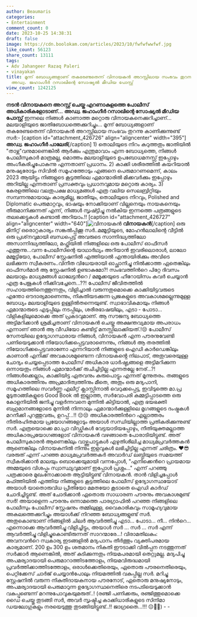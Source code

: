```yaml
---
author: Beaumaris
categories:
- Entertainment
comment_count: 0
date: 2023-10-25 14:38:31
draft: false
image: https://cdn.boolokam.com/articles/2023/10/fwfwfwwfwf.jpg
like_count: 56123
share_count: 13111
tags:
- Adv Jahangeer Razaq Paleri
- vinayakan
title: മൂന്ന് ബോധ്യങ്ങളാണ് തകരേണ്ടതെന്ന് വിനായകൻ അറസ്റ്റിലായ സംഭവം തുറന്നു കാണിക്കുന്നുണ്ട്,
  അഡ്വ. ജഹാംഗീർ റസാഖിന്റെ സോഷ്യൽ മീഡിയ പോസ്റ്റ്
view_count: 1242125
---
```


**നടൻ വിനായകനെ അറസ്റ്റ് ചെയ്ത എറണാകുളത്തെ പോലീസ് അധികാരികളോടാണ്...** **അഡ്വ. ജഹാംഗീർ റസാഖിന്റെ സോഷ്യൽ മീഡിയ പോസ്റ്റ്** ഇന്നലെ നിങ്ങൾ കാണാത്ത മറ്റൊരു വിനായകനെക്കുറിച്ചാണ്... മലയാളിയുടെ ജാതിബോധത്തെക്കുറിച്ചും... മൂന്ന് ബോധ്യങ്ങളാണ് തകരേണ്ടതെന്ന് വിനായകൻ അറസ്റ്റിലായ സംഭവം തുറന്നു കാണിക്കുന്നുണ്ട് സർ:- [caption id="attachment_426726" align="aligncenter" width="395"] **അഡ്വ. ജഹാംഗീർ പാലേരി**[/caption] 1) തൊലിയുടെ നിറം കറുത്തതും ജാതിയിൽ "താഴ്ന്ന"വനുമാണെങ്കിൽ ആർക്കും എന്തുമാവാം എന്ന ബോധ്യത്തെ, നിങ്ങൾ പോലീസുകാർ മാത്രമല്ല, മൊത്തം മലയാളിയുടെ ഉപബോധമനസ്സ് ഇപ്പോഴും അംഗീകരിച്ചുപോകുന്നു എന്നതാണ് പ്രധാനം. 2) കാക്കി ശരീരത്തിൽ കയറിയാൽ മനുഷ്യരോടും സിവിൽ സമൂഹത്തോടും എങ്ങനെ പെരുമാറണമെന്ന്, കാലം 2023 ആയിട്ടും നിങ്ങളുടെ കൂട്ടത്തിലെ ഏമാന്മാരിൽ മിക്കവർക്കും ഇപ്പോഴും അറിയില്ല എന്നതാണ് പ്രസക്തവും പ്രധാനവുമായ മറ്റൊരു കാര്യം. 3) കേരളത്തിലെ വലതുപക്ഷ മാധ്യമങ്ങൾ എത്ര വലിയ സെലബ്രിറ്റിയും സമ്പന്നനുമായാലും കാര്യമില്ല, ജാതിയും, തൊലിയുടെ നിറവും, Polished and Diplomatic പെരുമാറ്റവും, ഭാഷയും നോക്കിയാണ് വില്ലനെയും നായകനെയും തീരുമാനിക്കുന്നത് എന്ന്, നിങ്ങൾ സൃഷ്ട്ടിച്ചു നൽകിയ ഇന്നത്തെ പത്രങ്ങളുടെ തലക്കെട്ടുകൾ കണ്ടാൽ അറിയാം.!! [caption id="attachment_426727" align="aligncenter" width="640"]![വിനായകൻ ](https://cdn.boolokam.com/articles/2023/10/fwfwfwwfwf.jpg) **വിനായകൻ**[/caption] ഒരു മിനിറ്റ് ഒരൊറ്റകാര്യം സങ്കൽപ്പിക്കൂ സർ..മമ്മൂട്ടിയുടെ, മോഹൻലാലിന്റെ വീട്ടിൽ ഒരു പ്രശ്‌നവുമായി ബന്ധപ്പെട്ട് അവരുടെ സാന്നിദ്ധ്യത്തിലോ അസാന്നിദ്ധ്യത്തിലോ, മഫ്തിയിൽ നിങ്ങളിലെ ഒരു പോലീസ് ഓഫീസർ എത്തുന്നു...വന്ന പോലീസിന്റെ യാഥാർഥ്യം അറിയാൻ ഇവരിലൊരാൾ, ലാലോ മമ്മൂട്ടിയോ, പോലീസ് സ്റ്റേഷനിൽ എത്തിയാൽ എന്തായിരിക്കും അവിടെ ലഭിക്കുന്ന സ്വീകരണം..വിനീത വിധേയരായി ഓച്ഛാനിച്ചു നിൽക്കാത്ത ഏതെങ്കിലും ഓഫീസർമാർ ആ സ്റ്റേഷനിൽ ഉണ്ടാകുമോ?! സംഭവത്തിൻറെ പിറ്റേ ദിവസം മലയാളം മാധ്യമങ്ങൾ ലാലേട്ടൻറെ / മമ്മൂക്കയുടെ ഹീറോയിസം കവർ ചെയ്യാൻ എത്ര പേജുകൾ നീക്കിവച്ചേനെ...??! പോലീസ് ജീവിതത്തിൽ സഹായത്തിനെത്തുന്നതും, വിളിച്ചാൽ വരുന്നതുമൊക്കെ കാക്കിയിട്ടവരുടെ എന്തോ ഔദാര്യമാണെന്നും, നികുതിയടക്കുന്ന പ്രജകളുടെ അവകാശമല്ലെന്നുമുള്ള ബോധ്യം മലയാളിയുടെ ഉള്ളിൽതന്നെയുണ്ട്. സ്വാഭാവികമായും നിങ്ങൾ ഏമാന്മാരുടെ എടുപ്പിലും നടപ്പിലും, ശരീരഭാഷയിലും, എടാ - പോടാ... വിളികളിലുമൊക്കെ അത് പ്രകടവുമാണ്. ആ സൗജന്യ ബോധ്യത്തെ അട്ടിമറിക്കാൻ ശ്രമിച്ചതാണ് വിനായകൻ ചെയ്ത അക്ഷന്തവ്യമായ അപരാധം എന്നാണ് ഞാൻ ആ വീഡിയോ കണ്ടിട്ട് മനസ്സിലാക്കിയത്.!😒 പോലീസ് സേനയിലെ ഉദ്യോഗസ്ഥരായ നിങ്ങൾ, വിനായകൻ എന്ന പൗരനുവേണ്ടി പണിയെടുക്കാൻ നിയോഗിക്കപ്പെട്ടവരാണെന്നും, നിങ്ങൾ ആ തരത്തിൽ നിയോഗിക്കപ്പെട്ടവരാണോ എന്നറിയാൻ നിങ്ങളുടെ ഐഡി കാർഡെങ്കിലും കാണാൻ എനിക്ക് അവകാശമുണ്ടെന്ന വിനായകൻ്റെ നിലപാട്, അതുവരെയുള്ള ചോദ്യം ചെയ്യപ്പെടാത്ത പോലീസ് അധികാര ധാർഷ്ട്യങ്ങളെ അട്ടിമറിക്കുന്ന ഒന്നായതും നിങ്ങൾ ഏമാന്മാർക്ക് രുചിച്ചിട്ടില്ല എന്നതല്ലേ നേര്...?!  നിങ്ങൾക്കെല്ലാം, കാക്കിയിട്ട ഏതവനും കുരുപൊട്ടും എന്നത് മൂന്നുതരം. തങ്ങളുടെ അധികാരത്തിനും അപ്രമാദിത്വത്തിനും മീതെ, അതും ഒരു മദ്യപാനി, സമൂഹത്തിലെ സവർണ്ണ എലീറ്റ് ക്ലാസ്സിനാൽ വെറുക്കപ്പെട്ട, ഇവിടുത്തെ മാ.പ്ര മൂടുതാങ്ങികളുടെ Good Book ൽ ഇല്ലാത്ത, സർവോപരി കമ്മട്ടിപ്പാടത്തെ ഒരു കോളനിയിൽ ജനിച്ചു വളർന്നവനെ മുന്നിൽ കിട്ടിയാൽ, എത്ര ഭയഭക്തി ബഹുമാനങ്ങളോടെ മുന്നിൽ നിന്നാലും ഏമാന്മാർക്കുള്ളിലെ മൃഗങ്ങളുടെ ദംഷ്ട്രകൾ മറനീക്കി പുറത്തുവരും, ഉറപ്പ്...!! 😔😒 അധികാരത്തിൻറെ എല്ലാത്തരം നീതിരഹിതമായ പ്രയോഗങ്ങളോടും അയാൾ സന്ധിയില്ലാത്ത പ്രതികരിക്കുന്നുണ്ട് സർ. എത്രയൊക്കെ മാ.പ്രാ വിഡ്ഢികൾ വേട്ടയാടിയപ്പോഴും, നീതിയുക്തമല്ലാത്ത അധികാരപ്രയോഗങ്ങളോട് വിനായകൻ വഴങ്ങാതെ പോരാടിയിട്ടുണ്ട്. അത് പോലീസുകാരൻ ആണെങ്കിലും വാഴ്ത്തുപാട്ടുകൾ എഴുതിശീലിച്ച മാധ്യമപ്രവർത്തകൻ ആണെങ്കിലും വിനായകനിൽ നിന്നും ഇളവുകൾ ലഭിച്ചിട്ടില്ല എന്നത് ചരിത്രം. ❤😎 വരരുത് എന്ന് പറഞ്ഞ മാധ്യമപ്രവർത്തകർ അവാർഡ് ലബ്ധിയുടെ സമയത്ത് സ്വീകരിക്കാൻ മാലയും ബൊക്കെയുമായി വന്നപ്പോൾ, "എനിക്കെൻറെ പ്രായമായ അമ്മയുടെ വിശപ്പും സ്വാസ്ഥ്യവുമാണ് ഇപ്പോൾ പ്രശ്നം..." എന്ന് പറഞ്ഞു പത്രക്കാരെ മുഖംനോക്കാതെ ആട്ടിയിട്ടുണ്ട് വിനായകൻ. താൻ വിളിച്ചപ്പോൾ മഫ്ത്തിയിൽ എത്തിയ നിങ്ങളുടെ കൂട്ടത്തിലെ പോലീസ് ഉദ്യോഗസ്ഥയോട് അയാൾ യാതൊരുവിധ പ്രീതിയോ മമതയോ കൂടാതെ ഐഡി കാർഡ് ചോദിച്ചിട്ടുണ്ട്. അത് ചോദിക്കാൻ ഏതൊരു സാധാരണ പൗരനും അവകാശമുണ്ട് സർ! അയാളെന്ന പൗരനും ഒന്നാമത്തെ പാരഗ്രാഫിൽ പറഞ്ഞ നിങ്ങളിലെ പോലീസും പോലീസ് സ്റ്റേഷനും തമ്മിലുള്ള, വൈകാരികവും സാമൂഹ്യവുമായ അകലത്തെക്കുറിച്ചും അയാൾക്ക് നിറഞ്ഞ ബോധ്യങ്ങളുണ്ട് സർ. അതുകൊണ്ടാണ് നിങ്ങളിൽ ചിലർ ആവർത്തിച്ചു എടാ... പോടാ... നീ... നിൻറെ... എന്നൊക്കെ ആവർത്തിച്ചു വിളിച്ചിട്ടും, അയാൾ സർ ... സർ ... സർ എന്ന് ആവർത്തിച്ചു വിളിച്ചുകൊണ്ടിരുന്നത് സാറന്മാരേ...! വിരാമതിലകം: അവനവൻറെ സ്വകാര്യ ഇടങ്ങളിൽ മദ്യപാനം തീർത്തും വ്യക്തിപരമായ കാര്യമാണ്. 200 ഉം 300 ഉം ശതമാനം നികുതി ഈടാക്കി വിൽപ്പന നടത്തുന്നത് സർക്കാർ ആണെങ്കിൽ, അത് കുടിക്കുന്നതും നിയമപരമായി തെറ്റുമല്ല. മദ്യപിച്ചു അപമര്യാദയായി പെരുമാറാത്തിടത്തോളം, നിയമവിരുദ്ധമായി പ്രവർത്തിക്കാത്തിടത്തോളം, ഒരാൾക്കെതിരെയും, ഏതൊരു പൗരനെതിരെയും, പെറ്റിക്കേസ് ചാർജ് ചെയ്യാൻപോലും നിയമത്തിൽ വകുപ്പില്ല സർ. മറിച്ചു സ്റ്റേഷനിൽ വരുന്ന നികുതിദായകനായ പൗരനോട്, ഏതൊരു മനുഷ്യനോടും, അപമര്യാദയായി പെരുമാറുന്ന ഉദ്യോഗസ്ഥനെതിരെ നടപടിയെടുക്കാൻ വകുപ്പുണ്ടെന്ന് മറന്നുപോവുകയുമരുത്..! (രഞ്ജി പണിക്കരും, രഞ്ജിത്തുമൊക്കെ ഡൈ ചെയ്തു തുടങ്ങി സർ, അവർ സൃഷ്ടിച്ച കാക്കിധാരികളുടെ സിനിമാ ഡയലോഗുകളും നരയെടുത്തു തുടങ്ങിയിട്ടുണ്ട്..!! ജാഗ്രതൈ...!!! 😔🙏🙏) \- -
